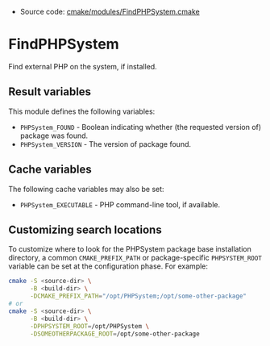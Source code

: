 <!-- This is auto-generated file. -->
* Source code: [cmake/modules/FindPHPSystem.cmake](https://github.com/petk/php-build-system/blob/master/cmake/cmake/modules/FindPHPSystem.cmake)

# FindPHPSystem

Find external PHP on the system, if installed.

## Result variables

This module defines the following variables:

* `PHPSystem_FOUND` - Boolean indicating whether (the requested version of)
  package was found.
* `PHPSystem_VERSION` - The version of package found.

## Cache variables

The following cache variables may also be set:

* `PHPSystem_EXECUTABLE` - PHP command-line tool, if available.

## Customizing search locations

To customize where to look for the PHPSystem package base
installation directory, a common `CMAKE_PREFIX_PATH` or
package-specific `PHPSYSTEM_ROOT` variable can be set at
the configuration phase. For example:

```sh
cmake -S <source-dir> \
      -B <build-dir> \
      -DCMAKE_PREFIX_PATH="/opt/PHPSystem;/opt/some-other-package"
# or
cmake -S <source-dir> \
      -B <build-dir> \
      -DPHPSYSTEM_ROOT=/opt/PHPSystem \
      -DSOMEOTHERPACKAGE_ROOT=/opt/some-other-package
```
